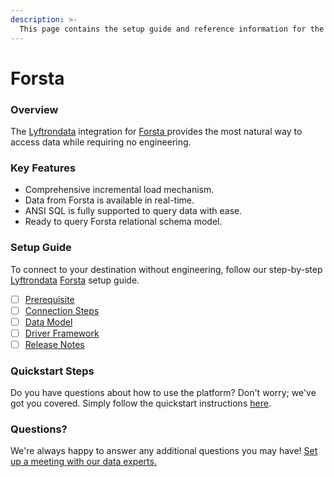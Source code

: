 ```yaml
---
description: >-
  This page contains the setup guide and reference information for the Forsta source connector.
---
```


# Forsta

### Overview

The [Lyftrondata](https://www.lyftrondata.com/) integration for [Forsta](https://www.lyftrondata.com/integration/forsta/)[ ](https://www.lyftrondata.com/integration/forsta/)provides the most natural way to access data while requiring no engineering.

### Key Features

* Comprehensive incremental load mechanism.
* Data from Forsta is available in real-time.&#x20;
* ANSI SQL is fully supported to query data with ease.
* Ready to query Forsta relational schema model.

### Setup Guide

To connect to your destination without engineering, follow our step-by-step [Lyftrondata](https://www.lyftrondata.com/)  [Forsta](https://www.lyftrondata.com/integration/forsta/) setup guide.

* [ ] [Prerequisite](../../marketing-analytics/forsta/prerequisite.md)
* [ ] [Connection Steps](../../marketing-analytics/forsta/connection-steps.md)
* [ ] [Data Model](../../marketing-analytics/forsta/data-model/)
* [ ] [Driver Framework](../../marketing-analytics/forsta/driver-framework/)
* [ ] [Release Notes](../../marketing-analytics/forsta/release-notes.md)

### Quickstart Steps

Do you have questions about how to use the platform? Don't worry; we've got you covered. Simply follow the quickstart instructions [here](../../../quickstart-steps.md).

### Questions? <a href="#questions" id="questions"></a>

We're always happy to answer any additional questions you may have! [Set up a meeting with our data experts.](https://www.lyftrondata.com/book-a-meeting/)

